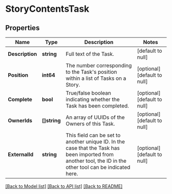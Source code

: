 # StoryContentsTask

## Properties
Name | Type | Description | Notes
------------ | ------------- | ------------- | -------------
**Description** | **string** | Full text of the Task. | [default to null]
**Position** | **int64** | The number corresponding to the Task&#x27;s position within a list of Tasks on a Story. | [optional] [default to null]
**Complete** | **bool** | True/false boolean indicating whether the Task has been completed. | [optional] [default to null]
**OwnerIds** | **[]string** | An array of UUIDs of the Owners of this Task. | [optional] [default to null]
**ExternalId** | **string** | This field can be set to another unique ID. In the case that the Task has been imported from another tool, the ID in the other tool can be indicated here. | [optional] [default to null]

[[Back to Model list]](../README.md#documentation-for-models) [[Back to API list]](../README.md#documentation-for-api-endpoints) [[Back to README]](../README.md)

